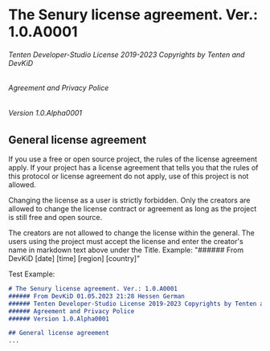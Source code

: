# The Senury license agreement. Ver.: 1.0.A0001
###### Tenten Developer-Studio License 2019-2023 Copyrights by Tenten and DevKiD 
###### Agreement and Privacy Police
###### Version 1.0.Alpha0001

## General license agreement
If you use a free or open source project, the rules of the license agreement apply. If your project has a license agreement that tells you that the rules of this protocol or license agreement do not apply, use of this project is not allowed.

Changing the license as a user is strictly forbidden.  Only the creators are allowed to change the license contract or agreement as long as the project is still free and open source.

The creators are not allowed to change the license within the general.  The users using the project must accept the license and enter the creator's name in markdown text above under the Title.  Example: "###### From DevKiD [date] [time] [region] [country]"

Test Example:
```md
# The Senury license agreement. Ver.: 1.0.A0001
###### From DevKiD 01.05.2023 21:28 Hessen German
###### Tenten Developer-Studio License 2019-2023 Copyrights by Tenten and DevKiD 
###### Agreement and Privacy Police
###### Version 1.0.Alpha0001

## General license agreement
...
```
